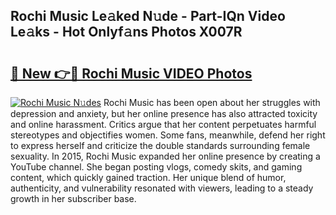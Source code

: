 ## Rochi Music Le𝚊ked N𝚞de - Part-IQn Video Le𝚊ks - Hot Onlyf𝚊ns Photos X007R

# <h2><a href="http://ab20189.deff.icu/?id=Rochi+Music">🔗 New 👉🔴 Rochi Music VIDEO Photos</a></h2>

[![Rochi Music N𝚞des](https://i.imgur.com/rIISA9y.gif)](http://ab20189.deff.icu/?id=Rochi+Music)
Rochi Music has been open about her struggles with depression and anxiety, but her online presence has also attracted toxicity and online harassment. Critics argue that her content perpetuates harmful stereotypes and objectifies women. Some fans, meanwhile, defend her right to express herself and criticize the double standards surrounding female sexuality. In 2015, Rochi Music expanded her online presence by creating a YouTube channel. She began posting vlogs, comedy skits, and gaming content, which quickly gained traction. Her unique blend of humor, authenticity, and vulnerability resonated with viewers, leading to a steady growth in her subscriber base.
